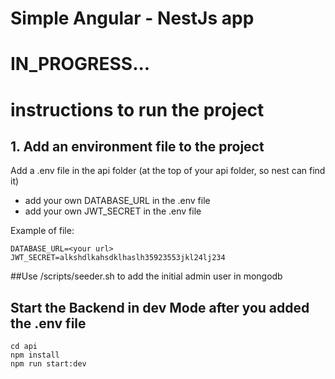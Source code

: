 # Simple Angular - NestJs app
# IN_PROGRESS...
# instructions to run the project 
## 1. Add an environment file to the project
Add a .env file in the api folder (at the top of your api folder, so nest can find it)  
 - add your own DATABASE_URL in the .env file
 - add your own JWT_SECRET in the .env file

Example of file: 

    DATABASE_URL=<your url>  
    JWT_SECRET=alkshdlkahsdklhaslh35923553jkl24lj234
    
    
##Use /scripts/seeder.sh to add the initial admin user in mongodb

## Start the Backend in dev Mode after you added the .env file
`cd api`  
`npm install`  
`npm run start:dev`  
  
